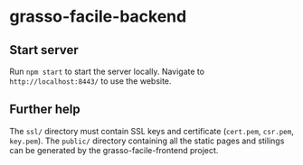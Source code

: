# grasso-facile-backend

## Start server

Run `npm start` to start the server locally. Navigate to `http://localhost:8443/` to use the website.


## Further help

The `ssl/` directory must contain SSL keys and certificate (`cert.pem`, `csr.pem`, `key.pem`).
The `public/` directory containing all the static pages and stilings can be generated by the grasso-facile-frontend project.
